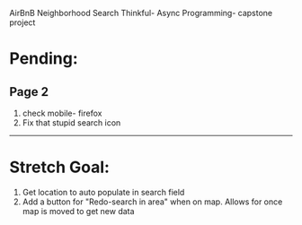 AirBnB Neighborhood Search
Thinkful- Async Programming- capstone project

# Pending:

## Page 2
  1. check mobile- firefox
  1. Fix that stupid search icon

--------------------------

# Stretch Goal:

1. Get location to auto populate in search field
1. Add a button for "Redo-search in area" when on map. Allows for once map is moved to get new data
